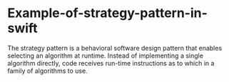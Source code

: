 # Example-of-strategy-pattern-in-swift
The strategy pattern is a behavioral software design pattern that enables selecting an algorithm at runtime. Instead of implementing a single algorithm directly, code receives run-time instructions as to which in a family of algorithms to use.
